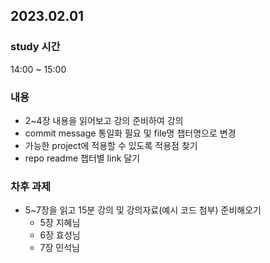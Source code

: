 ## 2023.02.01
### study 시간
14:00 ~ 15:00

### 내용
- 2~4장 내용을 읽어보고 강의 준비하여 강의
- commit message 통일화 필요 및 file명 챕터명으로 변경
- 가능한 project에 적용할 수 있도록 적용점 찾기
- repo readme 챕터별 link 달기

### 차후 과제
- 5~7장을 읽고 15분 강의 및 강의자료(예시 코드 첨부) 준비해오기
  - 5장 지혜님
  - 6장 효성님
  - 7장 민석님
